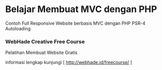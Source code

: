 # Belajar Membuat MVC dengan PHP

Contoh Full Responsive Website berbasis MVC dengan PHP PSR-4 Autoloading

### WebHade Creative Free Course

Pelatihan Membuat Website Gratis

informasi lengkap kunjungi [ http://webhade.id/freecourse/ ]